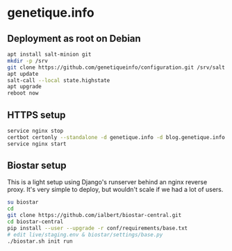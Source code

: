 # genetique.info

## Deployment as root on Debian

```sh
apt install salt-minion git
mkdir -p /srv
git clone https://github.com/genetiqueinfo/configuration.git /srv/salt
apt update
salt-call --local state.highstate
apt upgrade
reboot now
```

## HTTPS setup

```sh
service nginx stop
certbot certonly --standalone -d genetique.info -d blog.genetique.info -d questions.genetique.info -d www.genetique.info
service nginx start
```

## Biostar setup

This is a light setup using Django's runserver behind an nginx reverse proxy. It's very simple to deploy, but wouldn't scale if we had a lot of users.

```sh
su biostar
cd
git clone https://github.com/ialbert/biostar-central.git
cd biostar-central
pip install --user --upgrade -r conf/requirements/base.txt
# edit live/staging.env & biostar/settings/base.py
./biostar.sh init run
```
